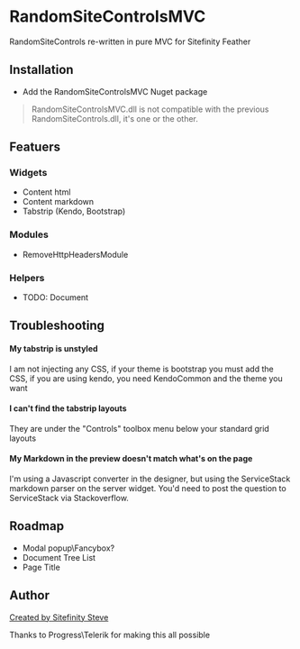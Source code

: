 ﻿# RandomSiteControlsMVC
RandomSiteControls re-written in pure MVC for Sitefinity Feather

## Installation
* Add the RandomSiteControlsMVC Nuget package
> RandomSiteControlsMVC.dll is not compatible with the previous RandomSiteControls.dll, it's one or the other.

## Featuers
### Widgets
* Content html
* Content markdown
* Tabstrip (Kendo, Bootstrap)

### Modules
* RemoveHttpHeadersModule

### Helpers
* TODO: Document

## Troubleshooting
#### My tabstrip is unstyled
I am not injecting any CSS, if your theme is bootstrap you must add the CSS, if you are using kendo, you need KendoCommon and the theme you want

#### I can't find the tabstrip layouts
They are under the "Controls" toolbox menu below your standard grid layouts

#### My Markdown in the preview doesn't match what's on the page
I'm using a Javascript converter in the designer, but using the ServiceStack markdown parser on the server widget.  You'd need to post the question to ServiceStack via Stackoverflow.

## Roadmap
* Modal popup\Fancybox?
* Document Tree List
* Page Title

## Author
[Created by Sitefinity Steve](https://www.sitefinitysteve.com)

Thanks to Progress\Telerik for making this all possible